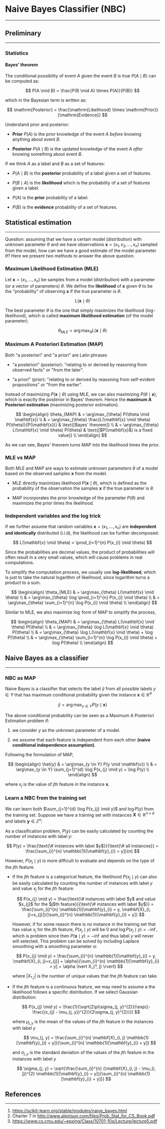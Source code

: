 # Naive Bayes Classifier (NBC)
---

## Preliminary
---

### Statistics

#### Bayes' theorem 
The conditional possibility of event $A$ given the event $B$ is true $P(A \mid B)$ can be computed as:

$$ P(A \mid B) = \frac{P(B \mid A) \times P(A)}{P(B)} $$

which in the Bayesian term is written as:

$$ \mathrm{Posterior} = \frac{\mathrm{Likelihood} \times \mathrm{Prior}}{\mathrm{Evidence}} $$

Understand prior and posterior:

- **Prior** $P(A)$ is the prior knowledge of the event $A$ *before* knowing anything about event $B$. 

- **Posterior** $P(A \mid B)$ is the updated knowledge of the event $A$ *after* knowing something about event $B$. 

If we think $A$ as a label and $B$ as a set of features:

- $P(A \mid B)$ is the **posterior** probability of a label given a set of features.

- $P(B \mid A)$ is the **likelihood** which is the probability of a set of features given a label.

- $P(A)$ is the **prior** probability of a label.

- $P(B)$ is the **evidence** probability of a set of features. 

## Statistical estimation
---

Question: assuming that we have a certain model (distribution) with unknown parameter $\theta$ and we have observations $\mathbf{x} = (x_{1}, x_{2}, \dots, x_{n})$ sampled from the model, how can we have a good estimate of the model parameter $\theta$? Here we present two methods to answer the above question. 

### Maximum Likelihood Estimation (MLE)

Let $\mathbf{x} = (x_{1}, \dots, x_{n})$ be samples from a model (distribution) with a parameter (or a vector of parameters) $\theta$. We define the **likelihood** of $\mathbf{x}$ given $\theta$ to be the "probability" of observing $\mathbf{x}$ if the true parameter is $\theta$.

$$ L(\mathbf{x} \mid \theta) $$

The best parameter $\theta$ is the one that simply maximizes the likelihood (log-likelihood), which is called **maximum likelihood estimation** (of the model parameter).

$$ \theta_{MLE} = \arg\max_{\theta} L(\mathbf{x} \mid \theta) $$

### Maximum A Posteriori Estimation (MAP)

Both "a posteriori" and "a priori" are Latin phrases

- "a posteriori" (posterior): "relating to or derived by reasoning from observed facts" or "from the later".

- "a priori" (prior): "relating to or derived by reasoning from self-evident propositions" or "from the earlier".

Instead of maximizing $P(\mathbf{x} \mid \theta)$ using MLE, we can also maximizing $P(\theta \mid \mathbf{x})$, which is exactly the posterior in Bayes' theorem. Hence the **maximum A Posteriori estimation** (maximizing posterior estimation).

$$ 
\begin{align}
\theta_{MAP} & = \arg\max_{\theta} P(\theta \mid \mathbf{x}) \\
& = \arg\max_{\theta} \frac{L(\mathbf{x} \mid \theta) P(\theta)}{P(\mathbf{x})} & \text{[Bayes' theorem]} \\
& = \arg\max_{\theta} L(\mathbf{x} \mid \theta) P(\theta) & \text{[$P(\mathbf{x}$) is a fixed value]} \\
\end{align}
$$

As we can see, Bayes' theorem turns MAP into the likelihood times the prior. 

### MLE vs MAP

Both MLE and MAP are ways to estimate unknown parameters $\theta$ of a model based on the observed samples $\mathbf{x}$ from the model. 

- MLE directly maximizes likelihood $P(\mathbf{x} \mid \theta)$, which is defined as the probability of the observation the samples $\mathbf{x}$ if the true parameter is $\theta$. 

- MAP incorporates the prior knowledge of the parameter $P(\theta)$ and maximizes the prior times the likelihood. 

### Independent variables and the log trick

If we further assume that random variables $\mathbf{x} = (x_{1}, \dots, x_{n})$ are **independent and identically** distributed (i.i.d), the likelihood can be further decomposed:

$$ L(\mathbf{x} \mid \theta) = \prod_{i=1}^{n} P(x_{i} \mid \theta) $$

Since the probabilities are decimal values, the product of probabilities will often result in a very small values, which will cause problems in real computations. 

To simplify the computation process, we usually use **log-likelihood**, which is just to take the natural logarithm of likelihood, since logarithm turns a product to a sum. 

$$
\begin{align}
\theta_{MLE} 
& = \arg\max_{\theta} L(\mathbf{x} \mid \theta) \\
& = \arg\max_{\theta} \log \prod_{i=1}^{n} P(x_{i} \mid \theta) \\
& = \arg\max_{\theta} \sum_{i=1}^{n} \log P(x_{i} \mid \theta) \\
\end{align}
$$

Similar to MLE, we also maximize $\log$ form of MAP to simplify the process, 

$$
\begin{align}
\theta_{MAP} 
& = \arg\max_{\theta} L(\mathbf{x} \mid \theta) P(\theta) \\ 
& = \arg\max_{\theta} \log L(\mathbf{x} \mid \theta) P(\theta) \\
& = \arg\max_{\theta} \log L(\mathbf{x} \mid \theta) + \log P(\theta) \\
& = \arg\max_{\theta} \sum_{i=1}^{n} \log P(x_{i} \mid \theta) + \log P(\theta)  \\
\end{align}
$$

## Naive Bayes as a classifier
---

### NBC as MAP

Naive Bayes is a classifier that selects the label $\hat{y}$ from all possible labels $y \in Y$ that has maximum conditional probability given the instance $\mathbf{x} \in \mathbb{R}^{d}$

$$ \hat{y} = \arg\max_{y \in Y} P(y \mid \mathbf{x}) $$

The above conditional probability can be seen as a Maximum A Posteriori Estimation problem if:

1. we consider $y$ as the unknown parameter of a model. 

1. we assume that each feature is independent from each other **(naive conditional independence assumption)**. 

Following the formulation of MAP,

$$ 
\begin{align}
\hat{y} & = \arg\max_{y \in Y} P(y \mid \mathbf{x}) \\
& = \arg\max_{y \in Y} \sum_{j=1}^{d} \log P(x_{j} \mid y) + \log P(y) \\
\end{align}
$$

where $x_{j}$ is the value of $j$th feature in the instance $\mathbf{x}$.

### Learn a NBC from the training set

We can learn both $\sum_{j=1}^{d} \log P(x_{j} \mid y)$ and $\log P(y)$ from the training set. Suppose we have a training set with instances $\mathbf{X} \in \mathbb{R}^{n \times d}$ and labels $\mathbf{y} \in \mathbb{Z}^{n}$:

As a classification problem, $P(y)$ can be easily calculated by counting the number of instances with label $y$:

$$ P(y) = \frac{\text{\# instances with label $y$}}{\text{\# all instances}} = \frac{\sum_{i}^{n} \mathbb{1}[\mathbf{y}_{i} = y]}{n} $$

However, $P(x_{j} \mid y)$ is more difficult to evaluate and depends on the type of the $j$th feature.

- If the $j$th feature is a categorical feature, the likelihood $P(x_{j} \mid y)$ can also be easily calculated by counting the number of instances with label $y$ and value $x_{j}$ for the $j$th feature:

    $$ P(x_{j} \mid y) = \frac{\text{\# instances with label $y$ and value $x_{j}$ for the $j$th feature}}{\text{\# instances with label $y$}} = \frac{\sum_{i}^{n} \mathbb{1}[\mathbf{y}_{i} = y, \mathbf{X}_{i, j}=x_{j}]}{\sum_{i}^{n} \mathbb{1}[\mathbf{y}_{i} = y]} $$
    
    However, if for some reason there is no instance in the training set that has value $x_{j}$ for the $j$th feature, $P(x_{j} \mid y)$ will be 0 and $\log P(x_{j} \mid y) = -\inf$, which is problem since then $P(\mathbf{x} \mid y) = -\inf$ and thus label $y$ will never will selected. This problem can be solved by including Laplace smoothing with a smoothing parameter $\alpha$:
    
    $$ P(x_{j} \mid y) = \frac{\sum_{i}^{n} \mathbb{1}[\mathbf{y}_{i} = y, \mathbf{X}_{i, j}=x_{j}] + \alpha}{\sum_{i}^{n} \mathbb{1}[\mathbf{y}_{i} = y] + \alpha \lvert X_{*, j} \rvert} $$
    
    where $\lvert X_{*, j} \rvert$ is the number of unique values that  the $j$th feature can take.
    
- If the $j$th feature is a continuous feature, we may need to assume a the likelihood follows a specific distribution. If we select Gaussian distribution:

    $$ P(x_{j} \mid y) = \frac{1}{\sqrt{2\pi\sigma_{j, y}^{2}}}\exp({-\frac{(x_{j} - \mu_{j, y})^{2}}{2\sigma_{j, y}^{2}}}) $$
    
    where $\mu_{j, y}$ is the mean of the values of the $j$th feature in the instances with label $y$
    
    $$ \mu_{j, y} = \frac{\sum_{i}^{n} \mathbf{X}_{i, j} \mathbb{1}[\mathbf{y}_{i} = y]}{\sum_{i}^{n} \mathbb{1}[\mathbf{y}_{i} = y]} $$
    
    and  $\sigma_{j, y}$ is the standard deviation of the values of the $j$th feature in the instances with label $y$
    
    $$ \sigma_{j, y} = \sqrt{\frac{\sum_{i}^{n} (\mathbf{X}_{i, j} - \mu_{i, j})^{2} \mathbb{1}[\mathbf{y}_{i} = y]}{\sum_{i}^{n} \mathbb{1}[\mathbf{y}_{i} = y]}} $$

## References
---

1. https://scikit-learn.org/stable/modules/naive_bayes.html
1. Charter 7 in http://www.alextsun.com/files/Prob_Stat_for_CS_Book.pdf
1. https://www.cs.cmu.edu/~epxing/Class/10701-10s/Lecture/lecture5.pdf

